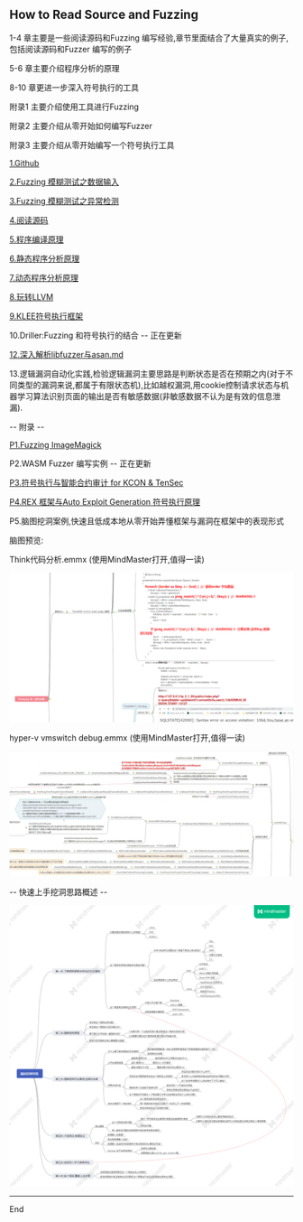 
## How to Read Source and Fuzzing

  1-4 章主要是一些阅读源码和Fuzzing 编写经验,章节里面结合了大量真实的例子,包括阅读源码和Fuzzer 编写的例子

  5-6 章主要介绍程序分析的原理

  8-10 章更进一步深入符号执行的工具

  附录1 主要介绍使用工具进行Fuzzing

  附录2 主要介绍从零开始如何编写Fuzzer

  附录3 主要介绍从零开始编写一个符号执行工具

  [1.Github](1.Github.md)

  [2.Fuzzing 模糊测试之数据输入](2.Fuzzing%20%E6%A8%A1%E7%B3%8A%E6%B5%8B%E8%AF%95%E4%B9%8B%E6%95%B0%E6%8D%AE%E8%BE%93%E5%85%A5.md)

  [3.Fuzzing 模糊测试之异常检测](3.Fuzzing%20%E6%A8%A1%E7%B3%8A%E6%B5%8B%E8%AF%95%E4%B9%8B%E5%BC%82%E5%B8%B8%E6%A3%80%E6%B5%8B.md)

  [4.阅读源码](4.%E9%98%85%E8%AF%BB%E6%BA%90%E7%A0%81.md)

  [5.程序编译原理](5.%E7%A8%8B%E5%BA%8F%E7%BC%96%E8%AF%91%E5%8E%9F%E7%90%86.md)

  [6.静态程序分析原理](6.%E9%9D%99%E6%80%81%E7%A8%8B%E5%BA%8F%E5%88%86%E6%9E%90%E5%8E%9F%E7%90%86.md)

  [7.动态程序分析原理](7.%E5%8A%A8%E6%80%81%E7%A8%8B%E5%BA%8F%E5%88%86%E6%9E%90%E5%8E%9F%E7%90%86.md)

  [8.玩转LLVM](8.%E7%8E%A9%E8%BD%ACLLVM.md)

  [9.KLEE符号执行框架](9.KLEE%E7%AC%A6%E5%8F%B7%E6%89%A7%E8%A1%8C%E6%A1%86%E6%9E%B6.md)

  10.Driller:Fuzzing 和符号执行的结合  --  正在更新

  [12.深入解析libfuzzer与asan.md](12.%E6%B7%B1%E5%85%A5%E8%A7%A3%E6%9E%90libfuzzer%E4%B8%8Easan.md)

  13.逻辑漏洞自动化实践,检验逻辑漏洞主要思路是判断状态是否在预期之内(对于不同类型的漏洞来说,都属于有限状态机),比如越权漏洞,用cookie控制请求状态与机器学习算法识别页面的输出是否有敏感数据(非敏感数据不认为是有效的信息泄漏).

  -- 附录 --

  [P1.Fuzzing ImageMagick](https://github.com/lcatro/Fuzzing-ImageMagick/blob/master/%E5%A6%82%E4%BD%95%E4%BD%BF%E7%94%A8Fuzzing%E6%8C%96%E6%8E%98ImageMagick%E7%9A%84%E6%BC%8F%E6%B4%9E.md)

  P2.WASM Fuzzer 编写实例  --  正在更新

  [P3.符号执行与智能合约审计 for KCON & TenSec](P3%20Ethereum%20智能合约自动化审计议题投稿.pptx)

  [P4.REX 框架与Auto Exploit Generation 符号执行原理](P4%20REX%20框架与Auto%20Exploit%20Generation%20符号执行原理.md)

  P5.脑图挖洞案例,快速且低成本地从零开始弄懂框架与漏洞在框架中的表现形式

  脑图预览:

  Think代码分析.emmx (使用MindMaster打开,值得一读)

![](./picp5/P5.Pic1.png)

  hyper-v vmswitch debug.emmx (使用MindMaster打开,值得一读)

![](./picp5/P5_Vmswitch.png)

  -- 快速上手挖洞思路概述 --

![](./漏洞挖掘思路.png)


----

  End
